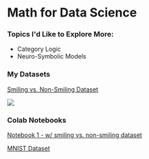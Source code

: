 # Math for Data Science

### Topics I'd Like to Explore More:
  - Category Logic
  - Neuro-Symbolic Models

### My Datasets
[Smiling vs. Non-Smiling Dataset](https://docs.google.com/presentation/d/1LDDAGeMAI8bAQunT5-fR2RQIVdAEHhksmrewBhtb1_g/edit?usp=sharing)

<img src="https://uploads-ssl.webflow.com/5b1d427ae0c922e912eda447/5b567a0c7e0e9823d4098013_letrois.jpg">


### Colab Notebooks
[Notebook 1 - w/ smiling vs. non-smiling dataset](https://colab.research.google.com/drive/1HwCk8UUpXwHaHHSMWQeFdXN0OJLCV-Tx)

[MNIST Dataset](https://colab.research.google.com/drive/1KVU1jrINEB7e-bj1xAQEurT2ljYWYZRg)
